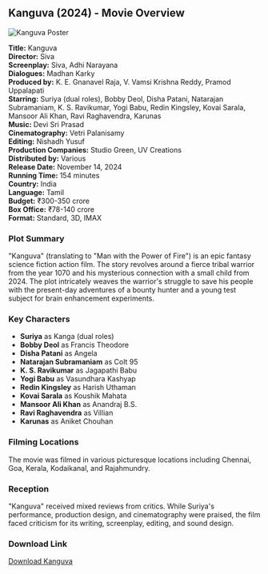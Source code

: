 ## Kanguva (2024) - Movie Overview

![Kanguva Poster](https://envs.sh/5ZX.jpg)

**Title:** Kanguva  
**Director:** Siva  
**Screenplay:** Siva, Adhi Narayana  
**Dialogues:** Madhan Karky  
**Produced by:** K. E. Gnanavel Raja, V. Vamsi Krishna Reddy, Pramod Uppalapati  
**Starring:** Suriya (dual roles), Bobby Deol, Disha Patani, Natarajan Subramaniam, K. S. Ravikumar, Yogi Babu, Redin Kingsley, Kovai Sarala, Mansoor Ali Khan, Ravi Raghavendra, Karunas  
**Music:** Devi Sri Prasad  
**Cinematography:** Vetri Palanisamy  
**Editing:** Nishadh Yusuf  
**Production Companies:** Studio Green, UV Creations  
**Distributed by:** Various  
**Release Date:** November 14, 2024  
**Running Time:** 154 minutes  
**Country:** India  
**Language:** Tamil  
**Budget:** ₹300-350 crore  
**Box Office:** ₹78-140 crore  
**Format:** Standard, 3D, IMAX  

### Plot Summary
"Kanguva" (translating to "Man with the Power of Fire") is an epic fantasy science fiction action film. The story revolves around a fierce tribal warrior from the year 1070 and his mysterious connection with a small child from 2024. The plot intricately weaves the warrior's struggle to save his people with the present-day adventures of a bounty hunter and a young test subject for brain enhancement experiments.

### Key Characters
- **Suriya** as Kanga (dual roles)
- **Bobby Deol** as Francis Theodore
- **Disha Patani** as Angela
- **Natarajan Subramaniam** as Colt 95
- **K. S. Ravikumar** as Jagapathi Babu
- **Yogi Babu** as Vasundhara Kashyap
- **Redin Kingsley** as Harish Uthaman
- **Kovai Sarala** as Koushik Mahata
- **Mansoor Ali Khan** as Anandraj B.S.
- **Ravi Raghavendra** as Villian
- **Karunas** as Aniket Chouhan

### Filming Locations
The movie was filmed in various picturesque locations including Chennai, Goa, Kerala, Kodaikanal, and Rajahmundry.

### Reception
"Kanguva" received mixed reviews from critics. While Suriya's performance, production design, and cinematography were praised, the film faced criticism for its writing, screenplay, editing, and sound design.

### Download Link
[Download Kanguva](https://oii.la/KEaJufrc)
